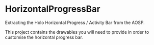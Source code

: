HorizontalProgressBar
=====================

Extracting the Holo Horizontal Progress / Activity Bar from the AOSP.

This project contains the drawables you will need to provide in order to customise the horizontal progress bar.
